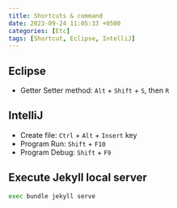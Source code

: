 ```yaml
---
title: Shortcuts & command
date: 2023-09-24 11:05:33 +0500
categories: [Etc]
tags: [Shortcut, Eclipse, IntelliJ]
---
```


## Eclipse 
- Getter Setter method: `Alt` + `Shift` + `S`, then `R`

## IntelliJ
- Create file: `Ctrl` + `Alt` + `Insert` key
- Program Run: `Shift` + `F10`
- Program Debug: `Shift` + `F9`

## Execute Jekyll local server
```bash
exec bundle jekyll serve
```




